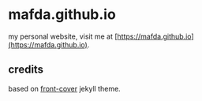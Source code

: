 # mafda.github.io

my personal website, visit me at [https://mafda.github.io](https://mafda.github.io).

## credits

based on [front-cover](https://github.com/dashingcode/front-cover) jekyll theme.
